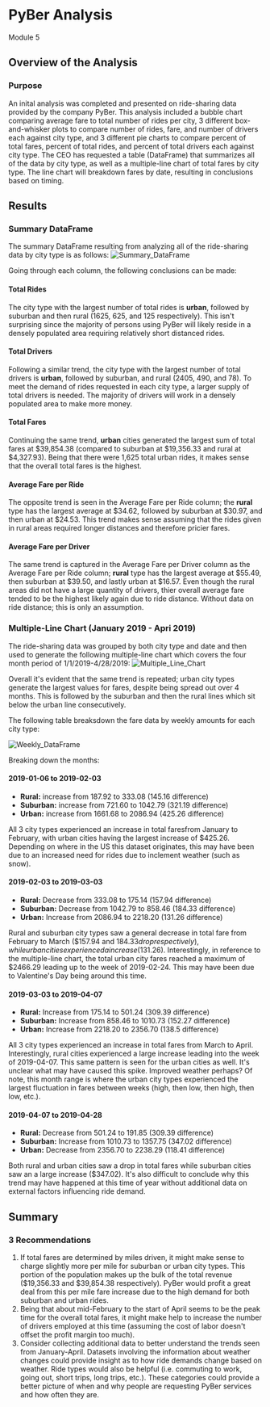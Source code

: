 # PyBer Analysis
Module 5

## Overview of the Analysis
### Purpose
An inital analysis was completed and presented on ride-sharing data provided by the company PyBer. This analysis included a bubble chart comparing average fare to total number of rides per city, 3 different box-and-whisker plots to compare number of rides, fare, and number of drivers each against city type, and 3 different pie charts to compare percent of total fares, percent of total rides, and percent of total drivers each against city type. The CEO has requested a table (DataFrame) that summarizes all of the data by city type, as well as a multiple-line chart of total fares by city type. The line chart will breakdown fares by date, resulting in conclusions based on timing.

## Results
### Summary DataFrame
The summary DataFrame resulting from analyzing all of the ride-sharing data by city type is as follows:
![Summary_DataFrame](https://user-images.githubusercontent.com/107309793/179505711-fb48df28-5462-408d-90c3-cd05c41bf186.png)

Going through each column, the following conclusions can be made:
#### Total Rides
The city type with the largest number of total rides is **urban**, followed by suburban and then rural (1625, 625, and 125 respectively). This isn't surprising since the majority of persons using PyBer will likely reside in a densely populated area requiring relatively short distanced rides.
#### Total Drivers
Following a similar trend, the city type with the largest number of total drivers is **urban**, followed by suburban, and rural (2405, 490, and 78). To meet the demand of rides requested in each city type, a larger supply of total drivers is needed. The majority of drivers will work in a densely populated area to make more money.
#### Total Fares
Continuing the same trend, **urban** cities generated the largest sum of total fares at $39,854.38 (compared to suburban at $19,356.33 and rural at $4,327.93). Being that there were 1,625 total urban rides, it makes sense that the overall total fares is the highest.
#### Average Fare per Ride
The opposite trend is seen in the Average Fare per Ride column; the **rural** type has the largest average at $34.62, followed by suburban at $30.97, and then urban at $24.53. This trend makes sense assuming that the rides given in rural areas required longer distances and therefore pricier fares.
#### Average Fare per Driver
The same trend is captured in the Average Fare per Driver column as the Average Fare per Ride column; **rural** type has the largest average at $55.49, then suburban at $39.50, and lastly urban at $16.57. Even though the rural areas did not have a large quantity of drivers, thier overall average fare tended to be the highest likely again due to ride distance. Without data on ride distance; this is only an assumption.

### Multiple-Line Chart (January 2019 - Apri 2019)
The ride-sharing data was grouped by both city type and date and then used to generate the following multiple-line chart which covers the four month period of 1/1/2019-4/28/2019:
![Multiple_Line_Chart](https://user-images.githubusercontent.com/107309793/179510503-c50a3596-0062-40ea-98ba-4b511d8905ab.png)

Overall it's evident that the same trend is repeated; urban city types generate the largest values for fares, despite being spread out over 4 months. This is followed by the suburban and then the rural lines which sit below the urban line consecutively.

The following table breaksdown the fare data by weekly amounts for each city type:

![Weekly_DataFrame](https://user-images.githubusercontent.com/107309793/179642026-0d44f6b8-c7c4-45ac-9b98-6db20594370a.png)

Breaking down the months:

#### 2019-01-06 to 2019-02-03
- **Rural:** increase from 187.92 to 333.08 (145.16 difference) 
- **Suburban:** increase from 721.60 to 1042.79 (321.19 difference)
- **Urban:** increase from 1661.68 to 2086.94 (425.26 difference)

All 3 city types experienced an increase in total faresfrom January to February, with urban cities having the largest increase of $425.26. Depending on where in the US this dataset originates, this may have been due to an increased need for rides due to inclement weather (such as snow).

#### 2019-02-03 to 2019-03-03
- **Rural:** Decrease from 333.08 to 175.14 (157.94 difference)
- **Suburban:** Decrease from 1042.79 to 858.46 (184.33 difference)
- **Urban:** Increase from 2086.94 to 2218.20 (131.26 difference)

Rural and suburban city types saw a general decrease in total fare from February to March ($157.94 and $184.33 drop respectively), while urban cities experienced a increase ($131.26). Interestingly, in reference to the multiple-line chart, the total urban city fares reached a maximum of $2466.29 leading up to the week of 2019-02-24. This may have been due to Valentine's Day being around this time.

#### 2019-03-03 to 2019-04-07
- **Rural:** Increase from 175.14 to 501.24 (309.39 difference)
- **Suburban:** Increase from 858.46 to 1010.73 (152.27 difference)
- **Urban:** Increase from 2218.20 to 2356.70 (138.5 difference)

All 3 city types experienced an increase in total fares from March to April. Interestingly, rural cities experienced a large increase leading into the week of 2019-04-07. This same pattern is seen for the urban cities as well. It's unclear what may have caused this spike. Improved weather perhaps? Of note, this month range is where the urban city types experienced the largest fluctuation in fares between weeks (high, then low, then high, then low, etc.).

#### 2019-04-07 to 2019-04-28
- **Rural:** Decrease from 501.24 to 191.85 (309.39 difference)
- **Suburban:** Increase from 1010.73 to 1357.75 (347.02 difference)
- **Urban:** Decrease from 2356.70 to 2238.29 (118.41 difference)

Both rural and urban cities saw a drop in total fares while suburban cities saw an a large increase ($347.02). It's also difficult to conclude why this trend may have happened at this time of year without additional data on external factors influencing ride demand.

## Summary

### 3 Recommendations
1. If total fares are determined by miles driven, it might make sense to charge slightly more per mile for suburban or urban city types. This portion of the population makes up the bulk of the total revenue ($19,356.33 and $39,854.38 respectively). PyBer would profit a great deal from this per mile fare increase due to the high demand for both suburban and urban rides.
2. Being that about mid-February to the start of April seems to be the peak time for the overall total fares, it might make help to increase the number of drivers employed at this time (assuming the cost of labor doesn't offset the profit margin too much).
3. Consider collecting additional data to better understand the trends seen from January-April. Datasets involving the information about weather changes could provide insight as to how ride demands change based on weather. Ride types would also be helpful (i.e. commuting to work, going out, short trips, long trips, etc.). These categories could provide a better picture of when and why people are requesting PyBer services and how often they are.
